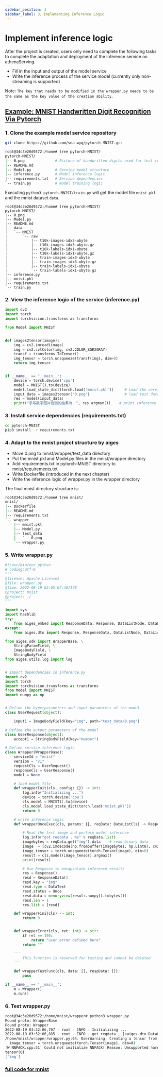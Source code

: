 ```yaml
---
sidebar_position: 3
sidebar_label: 3、Implementing Inference Logic
---
```

# Implement inference logic

After the project is created, users only need to complete the following tasks to complete the adaptation and deployment of the inference service on athenaServing.

- Fill in the input and output of the model service
- Write the inference process of the service model (currently only non-streaming is supported)

Note: `The key that needs to be modified in the wrapper.py needs to be the same as the key value of the creation ability`.


## [Example: MNIST Handwritten Digit Recognition Via Pytorch](https://github.com/sea-wyq/pytorch-MNIST.git)

### 1. Clone the example model service repository

```bash
git clone https://github.com/sea-wyq/pytorch-MNIST.git

root@34c3e20d9572:/home# tree pytorch-MNIST/
pytorch-MNIST/
|-- 0.png              # Picture of handwritten digits used for test reasoning
|-- README.md
|-- Model.py           # Service model structure
|-- inference.py       # Model inference logic
|-- requirements.txt   # Service dependencies
`-- train.py           # model training logic
````
Executing `python3 pytorch-MNIST/train.py` will get the model file `mnist.pkl` and the mnist dataset `data`.

```shell
root@34c3e20d9572:/home# tree pytorch-MNIST/
pytorch-MNIST/
|-- 0.png
|-- Model.py
|-- README.md
|-- data
|   `-- MNIST
|       `-- raw
|           |-- t10k-images-idx3-ubyte
|           |-- t10k-images-idx3-ubyte.gz
|           |-- t10k-labels-idx1-ubyte
|           |-- t10k-labels-idx1-ubyte.gz
|           |-- train-images-idx3-ubyte
|           |-- train-images-idx3-ubyte.gz
|           |-- train-labels-idx1-ubyte
|           `-- train-labels-idx1-ubyte.gz
|-- inference.py
|-- mnist.pkl
|-- requirements.txt
`-- train.py
```

### 2. View the inference logic of the service (inference.py)
```python
import cv2
import torch
import torchvision.transforms as transforms

from Model import MNIST


def images2tensor(image):
    img = cv2.imread(image)
    img = cv2.cvtColor(img, cv2.COLOR_BGR2GRAY)
    transf = transforms.ToTensor()
    img_tensor = torch.unsqueeze(transf(img), dim=0)
    return img_tensor


if __name__ == "__main__":
    device = torch.device('cpu')
    model = MNIST().to(device)
    model.load_state_dict(torch.load('mnist.pkl'))     # Load the service model
    input_data = images2tensor("0.png")                # load test data
    res = model(input_data)                         
    print("手写数字图片检测的结果为：", res.argmax())    # print inference results
```

### 3. Install service dependencies (requirements.txt)

```bash
cd pytorch-MNIST
pip3 install -r requirements.txt
```

### 4. Adapt to the mnist project structure by aiges

- Move 0.png to mnist/wrapper/test_data directory
- Put the mnist.pkl and Model.py files in the mnist/wrapper directory
- Add requirements.txt in pytorch-MNIST directory to mnist/requirements.txt
- Write Dockerfile (introduced in the next chapter)
- Write the inference logic of wrapper.py in the wrapper directory

The final mnist directory structure is:

```bash
root@34c3e20d9572:/home# tree mnist/
mnist/
|-- Dockerfile
|-- README.md
|-- requirements.txt
`-- wrapper
    |-- mnist.pkl
    |-- Model.py
    |-- test_data
    |   `-- 0.png
    `-- wrapper.py
```

### 5. Write wrapper.py

```python
#!/usr/bin/env python
# coding:utf-8
"""
@license: Apache License2
@file: wrapper.py
@time: 2022-08-19 02:05:07.467170
@project: mnist
@project: ./
"""

import sys
import hashlib
try:
    from aiges_embed import ResponseData, Response, DataListNode, DataListCls  # c++
except:
    from aiges.dto import Response, ResponseData, DataListNode, DataListCls,Once, DataText

from aiges.sdk import WrapperBase, \
    StringParamField, \
    ImageBodyField, \
    StringBodyField
from aiges.utils.log import log


# Import dependencies in inference.py
import cv2
import torch
import torchvision.transforms as transforms
from Model import MNIST
import numpy as np


# Define the hyperparameters and input parameters of the model
class UserRequest(object):

    input1 = ImageBodyField(key="img", path="test_data/0.png")

# Define the output parameters of the model
class UserResponse(object):
    accept1 = StringBodyField(key="number")

# Define service inference logic
class Wrapper(WrapperBase):
    serviceId = "mnist"
    version = "v1"
    requestCls = UserRequest()
    responseCls = UserResponse()
    model = None

    # load model file
    def wrapperInit(cls, config: {}) -> int:
        log.info("Initializing ...")
        device = torch.device('cpu')
        cls.model = MNIST().to(device)
        cls.model.load_state_dict(torch.load('mnist.pkl'))
        return 0

    # write inference logic
    def wrapperOnceExec(cls, params: {}, reqData: DataListCls) -> Response:

        # Read the test image and perform model inference
        log.info("got reqdata , %s" % reqData.list)
        imagebytes = reqData.get("img").data    # read binary data
        image  = [cv2.imdecode(np.frombuffer(imagebytes, np.uint8), cv2.COLOR_BGR2GRAY)]
        image_tensor = torch.unsqueeze(torch.Tensor(image), dim=0)
        result = cls.model(image_tensor).argmax()
        print(result)

        # Use Response to encapsulate inference results
        res = Response()
        resd = ResponseData()
        resd.key = "img"
        resd.type = DataText
        resd.status = Once
        resd.data = memoryview(result.numpy().tobytes())
        resd.len = 1
        res.list = [resd]

    def wrapperFini(cls) -> int:
        return 0


    def wrapperError(cls, ret: int) -> str:
        if ret == 100:
            return "user error defined here"
        return ""

    '''
        This function is reserved for testing and cannot be deleted
    '''

    def wrapperTestFunc(cls, data: [], respData: []):
        pass

if __name__ == '__main__':
    m = Wrapper()
    m.run()
```

### 6. Test wrapper.py
```bash
root@34c3e20d9572:/home/mnist/wrapper# python3 wrapper.py 
Found proto: WrapperBase
Found proto: Wrapper
2022-08-19 03:32:06,707 - root - INFO - Initializing ...
2022-08-19 03:32:06,885 - root - INFO - got reqdata , [<aiges.dto.DataListNode object at 0x7f6bfc7beda0>]
/home/mnist/wrapper/wrapper.py:64: UserWarning: Creating a tensor from a list of numpy.ndarrays is extremely slow. Please consider converting the list to a single numpy.ndarray with numpy.array() before converting to a tensor. (Triggered internally at  ../torch/csrc/utils/tensor_new.cpp:204.)
  image_tensor = torch.unsqueeze(torch.Tensor(image), dim=0)
[W NNPACK.cpp:51] Could not initialize NNPACK! Reason: Unsupported hardware.
tensor(0)
['img']
```

### [full code for mnist](https://github.com/iflytek/aiges_demo/tree/main/mnist)


